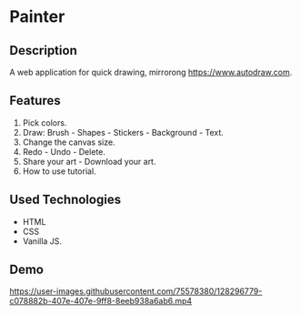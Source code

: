 # Painter
## Description
A web application for quick drawing, mirrorong https://www.autodraw.com.

## Features
1. Pick colors.
2. Draw: Brush - Shapes - Stickers - Background - Text.
3. Change the canvas size.
4. Redo - Undo - Delete.
5. Share your art - Download your art.
6. How to use tutorial.

## Used Technologies
- HTML 
- CSS 
- Vanilla JS.


## Demo
https://user-images.githubusercontent.com/75578380/128296779-c078882b-407e-407e-9ff8-8eeb938a6ab6.mp4
